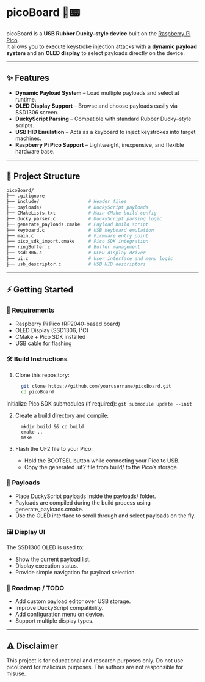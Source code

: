   # picoBoard 🦆📟

picoBoard is a **USB Rubber Ducky–style device** built on the [Raspberry Pi Pico](https://www.raspberrypi.com/products/raspberry-pi-pico/).  
It allows you to execute keystroke injection attacks with a **dynamic payload system** and an **OLED display** to select payloads directly on the device.

---

## ✨ Features
- **Dynamic Payload System** – Load multiple payloads and select at runtime.
- **OLED Display Support** – Browse and choose payloads easily via SSD1306 screen.
- **DuckyScript Parsing** – Compatible with standard Rubber Ducky–style scripts.
- **USB HID Emulation** – Acts as a keyboard to inject keystrokes into target machines.
- **Raspberry Pi Pico Support** – Lightweight, inexpensive, and flexible hardware base.

---

## 📂 Project Structure
```bash
picoBoard/
├── .gitignore
├── include/                  # Header files
├── payloads/                 # DuckyScript payloads
├── CMakeLists.txt            # Main CMake build config
├── ducky_parser.c            # DuckyScript parsing logic
├── generate_payloads.cmake   # Payload build script
├── keyboard.c                # USB keyboard emulation
├── main.c                    # Firmware entry point
├── pico_sdk_import.cmake     # Pico SDK integration
├── ringBuffer.c              # Buffer management
├── ssd1306.c                 # OLED display driver
├── ui.c                      # User interface and menu logic
├── usb_descriptor.c          # USB HID descriptors

```
---

## ⚡ Getting Started

### 🔧 Requirements
- Raspberry Pi Pico (RP2040-based board)
- OLED Display (SSD1306, I²C)
- CMake + Pico SDK installed
- USB cable for flashing

### 🛠️ Build Instructions
1. Clone this repository:
   ```bash
     git clone https://github.com/yourusername/picoBoard.git
     cd picoBoard
  Initialize Pico SDK submodules (if required):
    ```
      git submodule update --init
    ```
    
2. Create a build directory and compile:
    ```
      mkdir build && cd build
      cmake ..
      make
    ```
3. Flash the UF2 file to your Pico:

   - Hold the BOOTSEL button while connecting your Pico to USB.
   - Copy the generated .uf2 file from build/ to the Pico’s storage.

### 📜 Payloads

   - Place DuckyScript payloads inside the payloads/ folder.
   - Payloads are compiled during the build process using generate_payloads.cmake.
   - Use the OLED interface to scroll through and select payloads on the fly.

### 🖼️ Display UI

The SSD1306 OLED is used to:

  - Show the current payload list.
  - Display execution status.
  - Provide simple navigation for payload selection.

### 🚧 Roadmap / TODO

- Add custom payload editor over USB storage.
- Improve DuckyScript compatibility.
- Add configuration menu on device.
- Support multiple display types.
---
## ⚠️ Disclaimer

This project is for educational and research purposes only.
Do not use picoBoard for malicious purposes. The authors are not responsible for misuse.
